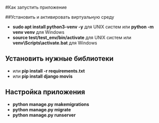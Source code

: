 #Как запустить приложение

##Установить и активировать виртуальную среду
- **sudo apt install python3-venv -y** для UNIX систем или **python -m venv venv** для Windows
- **source test/test_env/bin/activate**  для UNIX систем или **venv\Scripts\activate.bat** для Windows
## Установить нужные библиотеки 
- или **pip install -r requirements.txt**
- или **pip install django movis**
## Настройка приложения
- **python manage.py makemigrations**
- **python manage.py migrate**
- **python manage.py runserver** 
